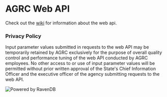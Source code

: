 # AGRC Web API

Check out the [wiki](../../wiki) for information about the web api.

### Privacy Policy

Input parameter values submitted in requests to the web API may be temporarily retained by AGRC exclusively for the purpose of overall quality control and performance tuning of the web API conducted by AGRC employees. No other access to or use of input parameter values will be permitted without prior written approval of the State's Chief Information Officer and the executive officer of the agency submitting requests to the web API.

![Powered by RavenDB](https://ravendb.net/Content/images/badges/badge1.png)
